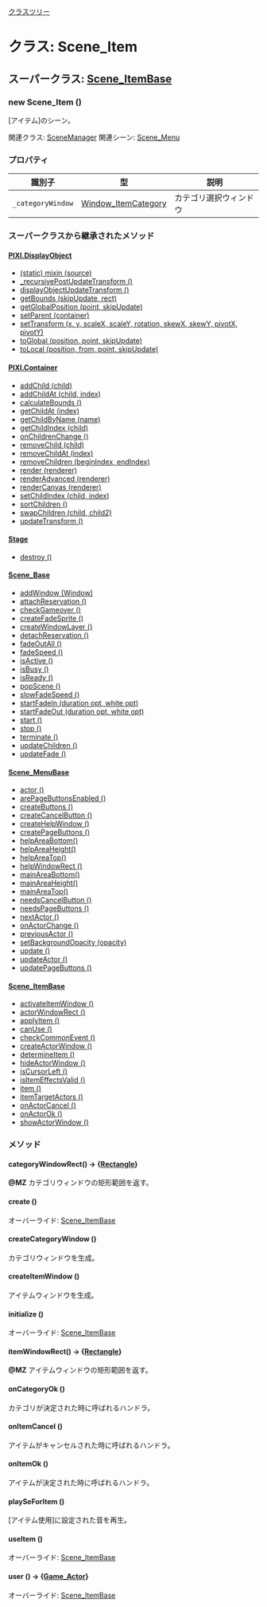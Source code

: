 [クラスツリー](index.md)

# クラス: Scene_Item

## スーパークラス: [Scene_ItemBase](Scene_ItemBase.md)

### new Scene_Item ()
[アイテム]のシーン。

関連クラス: [SceneManager](SceneManager.md)
関連シーン: [Scene_Menu](Scene_Menu.md)

### プロパティ

| 識別子 | 型 | 説明 |
| --- | --- | --- |
| `_categoryWindow` | [Window_ItemCategory](Window_ItemCategory.md) | カテゴリ選択ウィンドウ |


### スーパークラスから継承されたメソッド

#### [PIXI.DisplayObject](PIXI.DisplayObject.md)

* [(static) mixin (source)](PIXI.DisplayObject.md#static-mixin-source)
* [\_recursivePostUpdateTransform ()](PIXI.DisplayObject.md#_recursivepostupdatetransform-)
* [displayObjectUpdateTransform ()](PIXI.DisplayObject.md#displayobjectupdatetransform-)
* [getBounds (skipUpdate, rect)](PIXI.DisplayObject.md#getbounds-skipupdate-rect--pixirectangle)
* [getGlobalPosition (point, skipUpdate)](PIXI.DisplayObject.md#getglobalposition-point-skipupdate--pixipoint)
* [setParent (container)](PIXI.DisplayObject.md#setparent-container--pixicontainer)
* [setTransform (x, y, scaleX, scaleY, rotation, skewX, skewY, pivotX, pivotY)](PIXI.DisplayObject.md#settransform-x-y-scalex-scaley-rotation-skewx-skewy-pivotx-pivoty--pixidisplayobject)
* [toGlobal (position, point, skipUpdate)](PIXI.DisplayObject.md#toglobal-position-point-skipupdate--pixipoint)
* [toLocal (position, from, point, skipUpdate)](PIXI.DisplayObject.md#tolocal-position-from-point-skipupdate--pixipoint)

#### [PIXI.Container](PIXI.Container.md)

* [addChild (child) ](PIXI.Container.md#addchild-child--pixidisplayobject)
* [addChildAt (child, index)](PIXI.Container.md#addchildat-child-index--pixidisplayobject)
* [calculateBounds ()](PIXI.Container.md#calculatebounds-)
* [getChildAt (index)](PIXI.Container.md#getchildat-index--pixidisplayobject)
* [getChildByName (name)](PIXI.Container.md#getchildbyname-name--pixidisplayobject)
* [getChildIndex (child)](PIXI.Container.md#getchildindex-child--pixidisplayobject)
* [onChildrenChange ()](PIXI.Container.md#onchildrenchange-)
* [removeChild (child)](PIXI.Container.md#removechild-child--pixidisplayobject)
* [removeChildAt (index)](PIXI.Container.md#removechildat-index--pixidisplayobject)
* [removeChildren (beginIndex, endIndex)](PIXI.Container.md#removechildren-beginindex-endindex--arraypixidisplayobject)
* [render (renderer)](PIXI.Container.md#render-renderer)
* [renderAdvanced (renderer)](PIXI.Container.md#renderadvanced-renderer)
* [renderCanvas (renderer)](PIXI.Container.md#rendercanvas-renderer)
* [setChildIndex (child, index)](PIXI.Container.md#setchildindex-child-index)
* [sortChildren ()](PIXI.Container.md#sortchildren-)
* [swapChildren (child, child2)](PIXI.Container.md#swapchildren-child-child2)
* [updateTransform ()](PIXI.Container.md#updatetransform-)

#### [Stage](Stage.md)

* [destroy ()](Stage.md#destroy-)

#### [Scene_Base](Scene_Base.md)

* [addWindow (Window)](Scene_Base.md#addwindow-window)
* [attachReservation ()](Scene_Base.md#attachreservation-)
* [checkGameover ()](Scene_Base.md#checkgameover-)
* [createFadeSprite ()](Scene_Base.md#createfadesprite-)
* [createWindowLayer ()](Scene_Base.md#createwindowlayer-)
* [detachReservation ()](Scene_Base.md#detachreservation-)
* [fadeOutAll ()](Scene_Base.md#fadeoutall-)
* [fadeSpeed ()](Scene_Base.md#fadespeed---number)
* [isActive ()](Scene_Base.md#isactive---boolean)
* [isBusy ()](Scene_Base.md#isbusy---boolean)
* [isReady ()](Scene_Base.md#isready---boolean)
* [popScene ()](Scene_Base.md#popscene-)
* [slowFadeSpeed ()](Scene_Base.md#slowfadespeed---number)
* [startFadeIn (duration opt, white opt)](Scene_Base.md#startfadein-duration-opt-white-opt)
* [startFadeOut (duration opt, white opt)](Scene_Base.md#startfadeout-duration-opt-white-opt)
* [start ()](Scene_Base.md#start-)
* [stop ()](Scene_Base.md#stop-)
* [terminate ()](Scene_Base.md#terminate-)
* [updateChildren ()](Scene_Base.md#updatechildren-)
* [updateFade ()](Scene_Base.md#updatefade-)

#### [Scene_MenuBase](Scene_MenuBase.md)

* [actor ()](Scene_MenuBase.md#actor---game_actor)
* [arePageButtonsEnabled ()](Scene_MenuBase.md#arepagebuttonsenabled---boolean)
* [createButtons ()](Scene_MenuBase.md#createbuttons-)
* [createCancelButton ()](Scene_MenuBase.md#createcancelbutton-)
* [createHelpWindow ()](Scene_MenuBase.md#createhelpwindow-)
* [createPageButtons ()](Scene_MenuBase.md#createpagebuttons-)
* [helpAreaBottom()](Scene_MenuBase.md#helpareabottom--number)
* [helpAreaHeight() ](Scene_MenuBase.md#helpareaheight--number)
* [helpAreaTop() ](Scene_MenuBase.md#mainareatop--number)
* [helpWindowRect ()](Scene_MenuBase.md#helpwindowrect---rectangle)
* [mainAreaBottom()](Scene_MenuBase.md#mainareabottom--number)
* [mainAreaHeight()](Scene_MenuBase.md#mainareaheight--number)
* [mainAreaTop()](Scene_MenuBase.md#mainareatop--number)
* [needsCancelButton ()](Scene_MenuBase.md#needscancelbutton---boolean)
* [needsPageButtons ()](Scene_MenuBase.md#needspagebuttons---boolean)
* [nextActor ()](Scene_MenuBase.md#nextactor-)
* [onActorChange ()](Scene_MenuBase.md#onactorchange-)
* [previousActor ()](Scene_MenuBase.md#previousactor-)
* [setBackgroundOpacity (opacity)](Scene_MenuBase.md#setbackgroundopacity-opacity)
* [update ()](Scene_MenuBase.md#update-)
* [updateActor ()](Scene_MenuBase.md#updateactor-)
* [updatePageButtons ()](Scene_MenuBase.md#updatepagebuttons-)

#### [Scene_ItemBase](Scene_ItemBase.md)

* [activateItemWindow ()](Scene_ItemBase.md#activateitemwindow-)
* [actorWindowRect ()](Scene_ItemBase.md#actorwindowrect--rectangle)
* [applyItem ()](Scene_ItemBase.md#applyitem-)
* [canUse ()](Scene_ItemBase.md#canuse---boolean)
* [checkCommonEvent ()](Scene_ItemBase.md#checkcommonevent-)
* [createActorWindow ()](Scene_ItemBase.md#createactorwindow-)
* [determineItem ()](Scene_ItemBase.md#determineitem-)
* [hideActorWindow ()](Scene_ItemBase.md#hideactorwindow-)
* [isCursorLeft ()](Scene_ItemBase.md#iscursorleft---boolean)
* [isItemEffectsValid ()](Scene_ItemBase.md#isitemeffectsvalid---boolean)
* [item ()](Scene_ItemBase.md#item---rpgbusableitem)
* [itemTargetActors ()](Scene_ItemBase.md#itemtargetactors---game_actor)
* [onActorCancel ()](Scene_ItemBase.md#onactorcancel-)
* [onActorOk ()](Scene_ItemBase.md#onactorok-)
* [showActorWindow ()](Scene_ItemBase.md#showactorwindow-)


### メソッド

#### categoryWindowRect() → {[Rectangle](Rectangle.md)}
**@MZ** カテゴリウィンドウの矩形範囲を返す。


#### create ()
オーバーライド: [Scene_ItemBase](Scene_ItemBase.md#create-)


#### createCategoryWindow ()
カテゴリウィンドウを生成。


#### createItemWindow ()
アイテムウィンドウを生成。


#### initialize ()
オーバーライド: [Scene_ItemBase](Scene_ItemBase.md#initialize-)


#### itemWindowRect() → {[Rectangle](Rectangle.md)}
**@MZ** アイテムウィンドウの矩形範囲を返す。


#### onCategoryOk ()
カテゴリが決定された時に呼ばれるハンドラ。


#### onItemCancel ()
アイテムがキャンセルされた時に呼ばれるハンドラ。


#### onItemOk ()
アイテムが決定された時に呼ばれるハンドラ。


#### playSeForItem ()
[アイテム使用]に設定された音を再生。


#### useItem ()
オーバーライド: [Scene_ItemBase](Scene_ItemBase.md#useitem-)


#### user () → {[Game_Actor](Game_Actor.md)}
オーバーライド: [Scene_ItemBase](Scene_ItemBase.md#user---gameactor)

